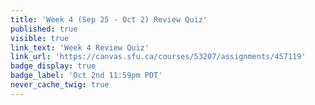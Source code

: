 ```yaml
---
title: 'Week 4 (Sep 25 - Oct 2) Review Quiz'
published: true
visible: true
link_text: 'Week 4 Review Quiz'
link_url: 'https://canvas.sfu.ca/courses/53207/assignments/457119'
badge_display: true
badge_label: 'Oct 2nd 11:59pm PDT'
never_cache_twig: true
---
```

